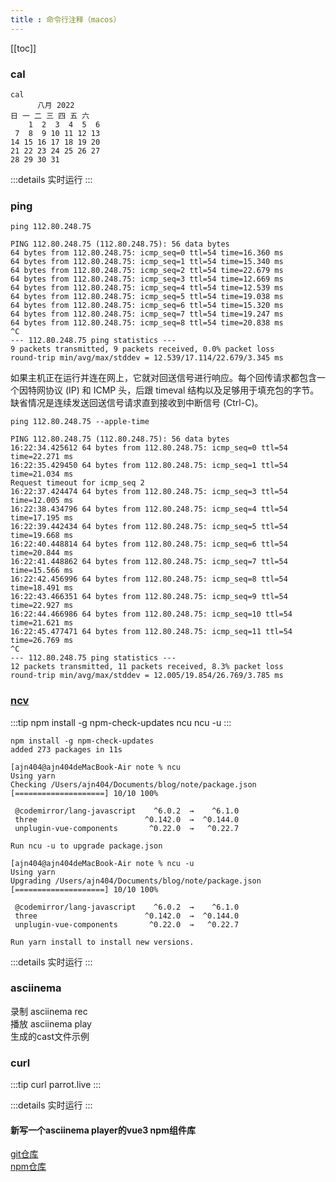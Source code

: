 ```yaml
---
title : 命令行注释（macos）
---
```

[[toc]]

### cal
```shell 日历
cal
      八月 2022         
日 一 二 三 四 五 六  
    1  2  3  4  5  6  
 7  8  9 10 11 12 13  
14 15 16 17 18 19 20  
21 22 23 24 25 26 27  
28 29 30 31     
```

:::details 实时运行
<ClientOnly>
<asciinemaPlayerBox file='cal'></asciinemaPlayerBox>
</ClientOnly>
:::



### ping 
```shell 
ping 112.80.248.75

PING 112.80.248.75 (112.80.248.75): 56 data bytes
64 bytes from 112.80.248.75: icmp_seq=0 ttl=54 time=16.360 ms
64 bytes from 112.80.248.75: icmp_seq=1 ttl=54 time=15.340 ms
64 bytes from 112.80.248.75: icmp_seq=2 ttl=54 time=22.679 ms
64 bytes from 112.80.248.75: icmp_seq=3 ttl=54 time=12.669 ms
64 bytes from 112.80.248.75: icmp_seq=4 ttl=54 time=12.539 ms
64 bytes from 112.80.248.75: icmp_seq=5 ttl=54 time=19.038 ms
64 bytes from 112.80.248.75: icmp_seq=6 ttl=54 time=15.320 ms
64 bytes from 112.80.248.75: icmp_seq=7 ttl=54 time=19.247 ms
64 bytes from 112.80.248.75: icmp_seq=8 ttl=54 time=20.838 ms
^C
--- 112.80.248.75 ping statistics ---
9 packets transmitted, 9 packets received, 0.0% packet loss
round-trip min/avg/max/stddev = 12.539/17.114/22.679/3.345 ms
```
如果主机正在运行并连在网上，它就对回送信号进行响应。每个回传请求都包含一个因特网协议 (IP) 和 ICMP 头，后跟 timeval 结构以及足够用于填充包的字节。缺省情况是连续发送回送信号请求直到接收到中断信号 (Ctrl-C)。

```shell
ping 112.80.248.75 --apple-time

PING 112.80.248.75 (112.80.248.75): 56 data bytes
16:22:34.425612 64 bytes from 112.80.248.75: icmp_seq=0 ttl=54 time=22.271 ms
16:22:35.429450 64 bytes from 112.80.248.75: icmp_seq=1 ttl=54 time=21.034 ms
Request timeout for icmp_seq 2
16:22:37.424474 64 bytes from 112.80.248.75: icmp_seq=3 ttl=54 time=12.005 ms
16:22:38.434796 64 bytes from 112.80.248.75: icmp_seq=4 ttl=54 time=17.195 ms
16:22:39.442434 64 bytes from 112.80.248.75: icmp_seq=5 ttl=54 time=19.668 ms
16:22:40.448814 64 bytes from 112.80.248.75: icmp_seq=6 ttl=54 time=20.844 ms
16:22:41.448862 64 bytes from 112.80.248.75: icmp_seq=7 ttl=54 time=15.566 ms
16:22:42.456996 64 bytes from 112.80.248.75: icmp_seq=8 ttl=54 time=18.491 ms
16:22:43.466351 64 bytes from 112.80.248.75: icmp_seq=9 ttl=54 time=22.927 ms
16:22:44.466986 64 bytes from 112.80.248.75: icmp_seq=10 ttl=54 time=21.621 ms
16:22:45.477471 64 bytes from 112.80.248.75: icmp_seq=11 ttl=54 time=26.769 ms
^C
--- 112.80.248.75 ping statistics ---
12 packets transmitted, 11 packets received, 8.3% packet loss
round-trip min/avg/max/stddev = 12.005/19.854/26.769/3.785 ms
```

### [ncv](https://github.com/raineorshine/npm-check-updates)
:::tip
npm install -g npm-check-updates
ncu
ncu -u
:::
```shell
npm install -g npm-check-updates
added 273 packages in 11s

[ajn404@ajn404deMacBook-Air note % ncu
Using yarn
Checking /Users/ajn404/Documents/blog/note/package.json
[====================] 10/10 100%

 @codemirror/lang-javascript    ^6.0.2  →    ^6.1.0
 three                        ^0.142.0  →  ^0.144.0
 unplugin-vue-components       ^0.22.0  →   ^0.22.7

Run ncu -u to upgrade package.json

[ajn404@ajn404deMacBook-Air note % ncu -u
Using yarn
Upgrading /Users/ajn404/Documents/blog/note/package.json
[====================] 10/10 100%

 @codemirror/lang-javascript    ^6.0.2  →    ^6.1.0
 three                        ^0.142.0  →  ^0.144.0
 unplugin-vue-components       ^0.22.0  →   ^0.22.7

Run yarn install to install new versions.
```
:::details 实时运行
<ClientOnly>
<asciinemaPlayerBox file='ncu'></asciinemaPlayerBox>
</ClientOnly>
:::


### asciinema 

录制 asciinema rec<br/>
播放 asciinema play<br/>
生成的cast文件示例


### curl

:::tip
curl parrot.live
:::

:::details 实时运行
<ClientOnly>
<asciinemaPlayerBox file='curlLive'></asciinemaPlayerBox>
</ClientOnly>
:::


#### 新写一个asciinema player的vue3 npm组件库 
[git仓库](https://github.com/ajn404/vue3-asciinema-player) <br/>
[npm仓库](https://www.npmjs.com/package/vue3-asciinema-player)